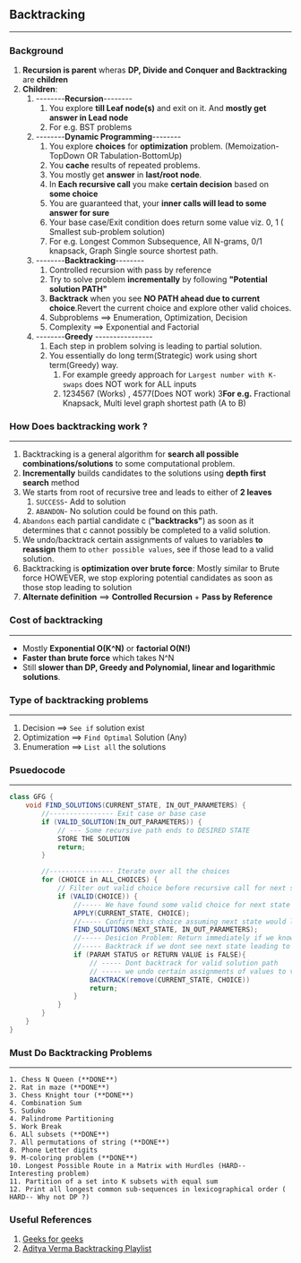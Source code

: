 ## Backtracking

---

### Background

1. **Recursion is parent** wheras **DP, Divide and Conquer and Backtracking** are **children**
2. **Children**:
    1. --------**Recursion**--------
        1. You explore **till Leaf node(s)** and exit on it. And **mostly get answer in Lead node**
        2. For e.g. BST problems
    2. --------**Dynamic Programming**--------
        1. You explore **choices** for **optimization** problem. (Memoization-TopDown OR Tabulation-BottomUp)
        2. You **cache** results of repeated problems.
        3. You mostly get **answer** in **last/root node**.
        4. In **Each recursive call** you make **certain decision** based on **some choice**
        5. You are guaranteed that, your **inner calls will lead to some answer for sure**
        6. Your base case/Exit condition does return some value viz. 0, 1 ( Smallest sub-problem solution)
        7. For e.g. Longest Common Subsequence, All N-grams, 0/1 knapsack, Graph Single source shortest path.
    4. --------**Backtracking**--------
        1. Controlled recursion with pass by reference
        2. Try to solve problem **incrementally** by following **"Potential solution PATH"**
        3. **Backtrack** when you see **NO PATH ahead due to current choice**.Revert the current choice and explore
           other valid choices.
        4. Subproblems ==> Enumeration, Optimization, Decision
        5. Complexity ==> Exponential and Factorial
    5. --------**Greedy** ----------------
        1. Each step in problem solving is leading to partial solution.
        2. You essentially do long term(Strategic) work using short term(Greedy) way.
            1. For example greedy approach for ```Largest number with K-swaps``` does NOT work for ALL inputs
            2. 1234567 (Works) , 4577(Does NOT work)
               3**For e.g.** Fractional Knapsack, Multi level graph shortest path (A to B)

### How Does backtracking work ?

----

1. Backtracking is a general algorithm for **search all possible combinations/solutions** to some computational problem.
2. **Incrementally** builds candidates to the solutions using **depth first search** method
3. We starts from root of recursive tree and leads to either of **2 leaves**
    1. ```SUCCESS```- Add to solution
    2. ```ABANDON```- No solution could be found on this path.
3. ```Abandons``` each partial candidate c (**"backtracks"**)
   as soon as it determines that c cannot possibly be completed to a valid solution.
4. We undo/backtrack certain assignments of values to variables **to reassign** them to ```other possible values```, see
   if those lead to a valid solution.
5. Backtracking is **optimization over brute force**: Mostly similar to Brute force HOWEVER, we stop exploring potential
   candidates as soon as those stop leading to solution
6. **Alternate definition** ==> **Controlled Recursion** + **Pass by Reference**

### Cost of backtracking

----

- Mostly **Exponential O(K^N)** or **factorial O(N!)**
- **Faster than brute force** which takes N^N
- Still **slower than DP, Greedy and Polynomial, linear and logarithmic solutions**.

### Type of backtracking problems

----

1. Decision ==> ```See if``` solution exist
2. Optimization ==> ```Find Optimal``` Solution (Any)
3. Enumeration ==> ```List all``` the solutions

### Psuedocode

----

```java
class GFG {
    void FIND_SOLUTIONS(CURRENT_STATE, IN_OUT_PARAMETERS) {
        //---------------- Exit case or base case
        if (VALID_SOLUTION(IN_OUT_PARAMETERS)) {
            // --- Some recursive path ends to DESIRED STATE
            STORE THE SOLUTION
            return;
        }

        //---------------- Iterate over all the choices
        for (CHOICE in ALL_CHOICES) {
            // Filter out valid choice before recursive call for next state 
            if (VALID(CHOICE)) {
                //----- We have found some valid choice for next state (phase)
                APPLY(CURRENT_STATE, CHOICE);
                //----- Confirm this choice assuming next state would lead to final solution
                FIND_SOLUTIONS(NEXT_STATE, IN_OUT_PARAMETERS);
                //----- Desicion Problem: Return immediately if we know at least 1 solution was found.
                //----- Backtrack if we dont see next state leading to the solution
                if (PARAM STATUS or RETURN VALUE is FALSE){
                    // ----- Dont backtrack for valid solution path 
                    // ----- we undo certain assignments of values to variables to reassign them to other possible values, see if those lead to a valid solution.
                    BACKTRACK(remove(CURRENT_STATE, CHOICE))
                    return;
                }
            }
        }
    }
}
```

### Must Do Backtracking Problems

----

```
1. Chess N Queen (**DONE**)
2. Rat in maze (**DONE**) 
3. Chess Knight tour (**DONE**) 
4. Combination Sum
5. Suduko
4. Palindrome Partitioning
5. Work Break
6. ALl subsets (**DONE**)
7. All permutations of string (**DONE**)
8. Phone Letter digits
9. M-coloring problem (**DONE**)
10. Longest Possible Route in a Matrix with Hurdles (HARD-- Interesting problem)
11. Partition of a set into K subsets with equal sum  
12. Print all longest common sub-sequences in lexicographical order ( HARD-- Why not DP ?)
```

### Useful References

1. [Geeks for geeks](https://www.geeksforgeeks.org/introduction-to-backtracking-data-structure-and-algorithm-tutorials/)
2. [Aditya Verma Backtracking Playlist](https://www.youtube.com/playlist?list=PL_z_8CaSLPWdbOTog8Jxk9XOjzUs3egMP)